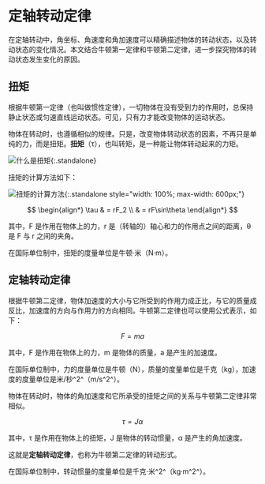 # 定轴转动定律

在定轴转动中，角坐标、角速度和角加速度可以精确描述物体的转动状态，以及转动状态的变化情况。本文结合牛顿第一定律和牛顿第二定律，进一步探究物体的转动状态发生变化的原因。

## 扭矩

根据牛顿第一定律（也叫做惯性定律），一切物体在没有受到力的作用时，总保持静止状态或匀速直线运动状态。可见，只有力才能改变物体的运动状态。

物体在转动时，也遵循相似的规律。只是，改变物体转动状态的因素，不再只是单纯的力，而是扭矩。**扭矩**（τ），也叫转矩，是一种能让物体转动起来的力矩。

![什么是扭矩](https://pic1.zhimg.com/v2-9dc3aeba9f33714020b84275672db8c4_b.webp){:.standalone}

扭矩的计算方法如下：

![扭矩的计算方法](https://pic1.zhimg.com/v2-c0ae0cfb183ec66b79138e7f7f145eee_1440w.jpg){:.standalone style="width: 100%; max-width: 600px;"}

$$
\begin{align*}
\tau & = rF_2 \\
     & = rF\sin\theta
\end{align*}
$$

其中，F 是作用在物体上的力，r 是（转轴的）轴心和力的作用点之间的距离，θ 是 F 与 r 之间的夹角。

在国际单位制中，扭矩的度量单位是牛顿·米（N·m）。

## 定轴转动定律

根据牛顿第二定律，物体加速度的大小与它所受到的作用力成正比，与它的质量成反比，加速度的方向与作用力的方向相同。牛顿第二定律也可以使用公式表示，如下：

$$
F = ma
$$

其中，F 是作用在物体上的力，m 是物体的质量，a 是产生的加速度。

在国际单位制中，力的度量单位是牛顿（N），质量的度量单位是千克（kg），加速度的度量单位是米/秒^2^（m/s^2^）。

物体在转动时，物体的角加速度和它所承受的扭矩之间的关系与牛顿第二定律非常相似。

$$
\tau = J\alpha
$$

其中，τ 是作用在物体上的扭矩，J 是物体的转动惯量，α 是产生的角加速度。

这就是**定轴转动定律**，也称为牛顿第二定律的转动形式。

在国际单位制中，转动惯量的度量单位是千克·米^2^（kg·m^2^）。


